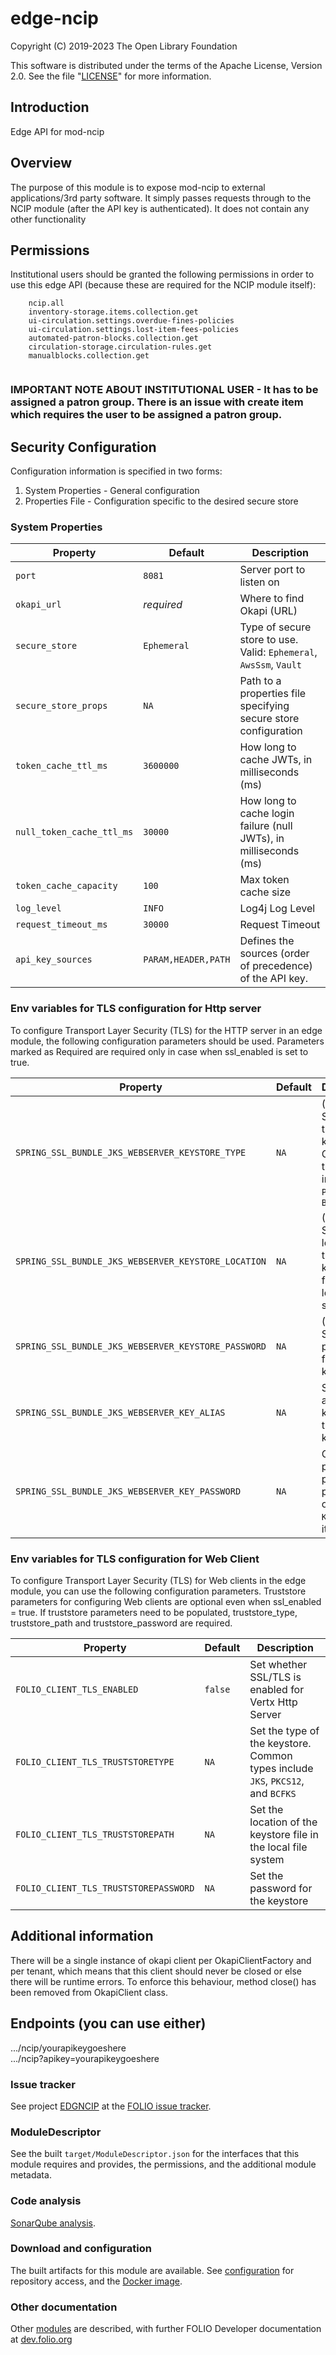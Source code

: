 # edge-ncip

Copyright (C) 2019-2023 The Open Library Foundation

This software is distributed under the terms of the Apache License,
Version 2.0. See the file "[LICENSE](LICENSE)" for more information.

## Introduction

Edge API for mod-ncip

## Overview

The purpose of this module is to expose mod-ncip to external applications/3rd party software. It simply passes requests
through to the NCIP module (after the API key is authenticated). It does not contain any other functionality

## Permissions

Institutional users should be granted the following permissions in order to use this edge API (because these are
required for the NCIP module itself):

```
    ncip.all
    inventory-storage.items.collection.get
    ui-circulation.settings.overdue-fines-policies
    ui-circulation.settings.lost-item-fees-policies
    automated-patron-blocks.collection.get
    circulation-storage.circulation-rules.get
    manualblocks.collection.get
    
```

### IMPORTANT NOTE ABOUT INSTITUTIONAL USER - It has to be assigned a patron group. There is an issue with create item which requires the user to be assigned a patron group.

## Security Configuration

Configuration information is specified in two forms:

1. System Properties - General configuration
2. Properties File - Configuration specific to the desired secure store

### System Properties

| Property                  | Default             | Description                                                         |
|---------------------------|---------------------|---------------------------------------------------------------------|
| `port`                    | `8081`              | Server port to listen on                                            |
| `okapi_url`               | *required*          | Where to find Okapi (URL)                                           |
| `secure_store`            | `Ephemeral`         | Type of secure store to use.  Valid: `Ephemeral`, `AwsSsm`, `Vault` |
| `secure_store_props`      | `NA`                | Path to a properties file specifying secure store configuration     |
| `token_cache_ttl_ms`      | `3600000`           | How long to cache JWTs, in milliseconds (ms)                        |
| `null_token_cache_ttl_ms` | `30000`             | How long to cache login failure (null JWTs), in milliseconds (ms)   |
| `token_cache_capacity`    | `100`               | Max token cache size                                                |
| `log_level`               | `INFO`              | Log4j Log Level                                                     |
| `request_timeout_ms`      | `30000`             | Request Timeout                                                     |
| `api_key_sources`         | `PARAM,HEADER,PATH` | Defines the sources (order of precedence) of the API key.           |

### Env variables for TLS configuration for Http server

To configure Transport Layer Security (TLS) for the HTTP server in an edge module, the following configuration
parameters should be used.
Parameters marked as Required are required only in case when ssl_enabled is set to true.

| Property                                            | Default | Description                                                                                 |
|-----------------------------------------------------|---------|---------------------------------------------------------------------------------------------|
| `SPRING_SSL_BUNDLE_JKS_WEBSERVER_KEYSTORE_TYPE`     | `NA`    | (Required). Set the type of the keystore. Common types include `JKS`, `PKCS12`, and `BCFKS` |
| `SPRING_SSL_BUNDLE_JKS_WEBSERVER_KEYSTORE_LOCATION` | `NA`    | (Required). Set the location of the keystore file in the local file system                  |
| `SPRING_SSL_BUNDLE_JKS_WEBSERVER_KEYSTORE_PASSWORD` | `NA`    | (Required). Set the password for the keystore                                               |
| `SPRING_SSL_BUNDLE_JKS_WEBSERVER_KEY_ALIAS`         | `NA`    | Set the alias of the key within the keystore.                                               |
| `SPRING_SSL_BUNDLE_JKS_WEBSERVER_KEY_PASSWORD`      | `NA`    | Optional param that points to a password of `KEY_ALIAS` if it protected                     |

### Env variables for TLS configuration for Web Client

To configure Transport Layer Security (TLS) for Web clients in the edge module, you can use the following configuration
parameters.
Truststore parameters for configuring Web clients are optional even when ssl_enabled = true.
If truststore parameters need to be populated, truststore_type, truststore_path and truststore_password are required.

| Property                                | Default           | Description                                                                      |
|-----------------------------------------|-------------------|----------------------------------------------------------------------------------|
| `FOLIO_CLIENT_TLS_ENABLED`              | `false`           | Set whether SSL/TLS is enabled for Vertx Http Server                             |
| `FOLIO_CLIENT_TLS_TRUSTSTORETYPE`       | `NA`              | Set the type of the keystore. Common types include `JKS`, `PKCS12`, and `BCFKS`  |
| `FOLIO_CLIENT_TLS_TRUSTSTOREPATH`       | `NA`              | Set the location of the keystore file in the local file system                   |
| `FOLIO_CLIENT_TLS_TRUSTSTOREPASSWORD`   | `NA`              | Set the password for the keystore                                                |

## Additional information

There will be a single instance of okapi client per OkapiClientFactory and per tenant,
which means that this client should never be closed or else there will be runtime errors.
To enforce this behaviour, method close() has been removed from OkapiClient class.

## Endpoints (you can use either)

.../ncip/yourapikeygoeshere <br>
.../ncip?apikey=yourapikeygoeshere

### Issue tracker

See project [EDGNCIP](https://issues.folio.org/browse/EDGNCIP)
at the [FOLIO issue tracker](https://dev.folio.org/guidelines/issue-tracker).

### ModuleDescriptor

See the built `target/ModuleDescriptor.json` for the interfaces that this module
requires and provides, the permissions, and the additional module metadata.

### Code analysis

[SonarQube analysis](https://sonarcloud.io/dashboard?id=org.folio%3Aedge-ncip).

### Download and configuration

The built artifacts for this module are available.
See [configuration](https://dev.folio.org/download/artifacts) for repository access,
and the [Docker image](https://hub.docker.com/r/folioorg/edge-ncip/).

### Other documentation

Other [modules](https://dev.folio.org/source-code/#server-side) are described,
with further FOLIO Developer documentation at [dev.folio.org](https://dev.folio.org/)